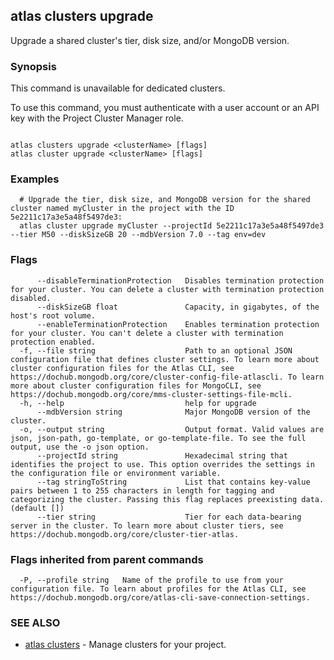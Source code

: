 ## atlas clusters upgrade

Upgrade a shared cluster's tier, disk size, and/or MongoDB version.


### Synopsis

This command is unavailable for dedicated clusters.

To use this command, you must authenticate with a user account or an API key with the Project Cluster Manager role.



```

atlas clusters upgrade <clusterName> [flags]
atlas cluster upgrade <clusterName> [flags]
```

### Examples

```
  # Upgrade the tier, disk size, and MongoDB version for the shared cluster named myCluster in the project with the ID 5e2211c17a3e5a48f5497de3:
  atlas cluster upgrade myCluster --projectId 5e2211c17a3e5a48f5497de3 --tier M50 --diskSizeGB 20 --mdbVersion 7.0 --tag env=dev
```


### Flags

```
      --disableTerminationProtection   Disables termination protection for your cluster. You can delete a cluster with termination protection disabled.
      --diskSizeGB float               Capacity, in gigabytes, of the host's root volume.
      --enableTerminationProtection    Enables termination protection for your cluster. You can't delete a cluster with termination protection enabled.
  -f, --file string                    Path to an optional JSON configuration file that defines cluster settings. To learn more about cluster configuration files for the Atlas CLI, see https://dochub.mongodb.org/core/cluster-config-file-atlascli. To learn more about cluster configuration files for MongoCLI, see https://dochub.mongodb.org/core/mms-cluster-settings-file-mcli.
  -h, --help                           help for upgrade
      --mdbVersion string              Major MongoDB version of the cluster.
  -o, --output string                  Output format. Valid values are json, json-path, go-template, or go-template-file. To see the full output, use the -o json option.
      --projectId string               Hexadecimal string that identifies the project to use. This option overrides the settings in the configuration file or environment variable.
      --tag stringToString             List that contains key-value pairs between 1 to 255 characters in length for tagging and categorizing the cluster. Passing this flag replaces preexisting data. (default [])
      --tier string                    Tier for each data-bearing server in the cluster. To learn more about cluster tiers, see https://dochub.mongodb.org/core/cluster-tier-atlas.

```


### Flags inherited from parent commands

```
  -P, --profile string   Name of the profile to use from your configuration file. To learn about profiles for the Atlas CLI, see https://dochub.mongodb.org/core/atlas-cli-save-connection-settings.

```

### SEE ALSO


* [atlas clusters](atlas_clusters.md)	- Manage clusters for your project.



